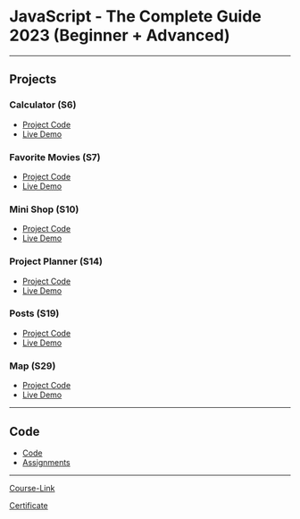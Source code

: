 # JavaScript - The Complete Guide 2023 (Beginner + Advanced)

---

## Projects

### Calculator (S6)

- [Project Code](https://github.com/AhmedKhalafallah1999/Kalbonyan--Elmarsos/tree/main/02-Udemy/-02-%20JS-Maximilian/Projects/Section2-Project)
- [Live Demo](https://64a94fbacb993875b5f74655--beautiful-banoffee-565ddf.netlify.app/)

### Favorite Movies (S7)

- [Project Code](https://github.com/AhmedKhalafallah1999/Kalbonyan--Elmarsos/tree/main/02-Udemy/-02-%20JS-Maximilian/Projects/Section7-Project%20-%20Practice)
- [Live Demo](https://64a951534dd25f762dc76fe4--visionary-gelato-0423e9.netlify.app/)

### Mini Shop (S10)

- [Project Code](https://github.com/AhmedKhalafallah1999/Kalbonyan--Elmarsos/tree/main/02-Udemy/-02-%20JS-Maximilian/Projects/Section10-Project%20-Practice)
- [Live Demo](https://64a953293571ea778a653068--thunderous-heliotrope-6e9422.netlify.app/)

### Project Planner (S14)

- [Project Code](https://github.com/AhmedKhalafallah1999/Kalbonyan--Elmarsos/tree/main/02-Udemy/-02-%20JS-Maximilian/Projects/Section14-Project-AddDrop)
- [Live Demo](https://64a9508190908373b5addfe1--startling-halva-9583de.netlify.app/)

### Posts (S19)

- [Project Code](https://github.com/AhmedKhalafallah1999/Kalbonyan--Elmarsos/tree/main/02-Udemy/-02-%20JS-Maximilian/Code/Section19)
- [Live Demo](https://64a9553f2211467a9525113f--deft-beignet-f5f959.netlify.app/)

### Map (S29)

- [Project Code](https://github.com/AhmedKhalafallah1999/Kalbonyan--Elmarsos/tree/main/02-Udemy/-02-%20JS-Maximilian/Code/Section24-Project)
- [Live Demo](./Projects/06-Map/)

---

## Code

- [Code](https://github.com/AhmedKhalafallah1999/Kalbonyan--Elmarsos/tree/main/02-Udemy/-02-%20JS-Maximilian/Code)
- [Assignments](https://github.com/AhmedKhalafallah1999/Kalbonyan--Elmarsos/tree/main/02-Udemy/-02-%20JS-Maximilian/Assignments)

---

[Course-Link](https://www.udemy.com/course/javascript-the-complete-guide-2020-beginner-advanced/)<br>

[Certificate](https://drive.google.com/file/d/1wIgboUJdW9l0HRz3r6Orx0GtQVrVvp5m/view)
<br>
